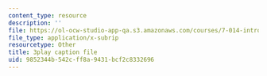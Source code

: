```yaml
---
content_type: resource
description: ''
file: https://ol-ocw-studio-app-qa.s3.amazonaws.com/courses/7-014-introductory-biology-spring-2005/9852344b542cff8a9431bcf2c8332696_BhS5s1T1as8.srt
file_type: application/x-subrip
resourcetype: Other
title: 3play caption file
uid: 9852344b-542c-ff8a-9431-bcf2c8332696
---
```

